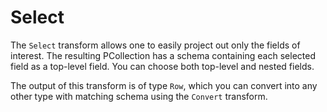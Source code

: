 <!--
Licensed under the Apache License, Version 2.0 (the "License");
you may not use this file except in compliance with the License.
You may obtain a copy of the License at

http://www.apache.org/licenses/LICENSE-2.0

Unless required by applicable law or agreed to in writing, software
distributed under the License is distributed on an "AS IS" BASIS,
WITHOUT WARRANTIES OR CONDITIONS OF ANY KIND, either express or implied.
See the License for the specific language governing permissions and
limitations under the License.
-->

# Select

The `Select` transform allows one to easily project out only the fields of interest. The resulting PCollection has a schema containing each selected field as a top-level field. You can choose both top-level and nested fields.

The output of this transform is of type `Row`, which you can convert into any other type with matching schema using the `Convert` transform.